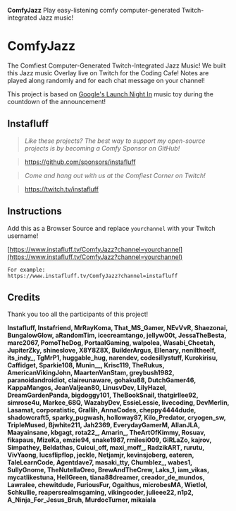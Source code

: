 **ComfyJazz** Play easy-listening comfy computer-generated Twitch-integrated Jazz music!

# ComfyJazz
The Comfiest Computer-Generated Twitch-Integrated Jazz Music! We built this Jazz music Overlay live on Twitch for the Coding Cafe! Notes are played along randomly and for each chat message on your channel!

This project is based on [Google's Launch Night In](https://launchnightin.withgoogle.com/en/) music toy during the countdown of the announcement!

## Instafluff ##
> *Like these projects? The best way to support my open-source projects is by becoming a Comfy Sponsor on GitHub!*

> https://github.com/sponsors/instafluff

> *Come and hang out with us at the Comfiest Corner on Twitch!*

> https://twitch.tv/instafluff

## Instructions ##

Add this as a Browser Source and replace `yourchannel` with your Twitch username!

[https://www.instafluff.tv/ComfyJazz?channel=yourchannel](https://www.instafluff.tv/ComfyJazz?channel=yourchannel)

```
For example:
https://www.instafluff.tv/ComfyJazz?channel=instafluff
```

## Credits ##
Thank you too all the participants of this project!

**Instafluff, Instafriend, MrRayKoma, That_MS_Gamer, NEvVvR, Shaezonai, BungalowGlow, aRandomTim, icecreamtango, jellyw00t, JessaTheBesta, marc2067, PomoTheDog, PortaalGaming, walpolea, Wasabi_Cheetah, JupiterZky, shineslove, X8Y8Z8X, BuilderArgus, Ellenary, neniltheelf, its_indy_, TgMrP1, huggable_hug, narendev, codesillystuff, Kurokirisu, Caffidget, Sparkie108, Munin__, Krisc119, TheRukus, AmericanVikingJohn, MaartenVanStam, greybush1982, paranoidandroidiot, claireunaware, gohaku88, DutchGamer46, KappaMangos, JeanValjean80, LinusvDev, LilyHazel, DreamGardenPanda, bigdoggy101, TheBookSnail, thatgirllee92, simrose4u, Markee_68Q, WazabyDev, EssieLessie, livecoding, DevMerlin, Lasamat, corporatistic, Grallih, AnnaCodes, cheppy4444dude, shadowcraft5, sparky_pugwash, holloway87, Kilo_Predator, cryogen_sw, TripleMused, Bjwhite211, Jah2369, EverydayGamerM, AllanJLA, Maayainsane, kbgagt, rota22_, Amarin_, TheArtOfKimmy, Rosuav, fikapaus, MizeKa, emzie94, snake1987, rmilesi009, GiRLaZo, kajrov, Simpathey, Beldathas, Cuicui_off, maxi_moff_, RadzikART, rurutu, VivYaong, lucsflipflop, jeckle, Netjamjr, kevinsjoberg, eateren, TaleLearnCode, Agentdave7, masaki_tty, Chumblez_, wabes1, SullyGnome, TheNutellaOreo, BrewAndTheCrew, Laks_1, iam_vikas, mycatlikestuna, HellGreen, tiana88dreamer, creador_de_mundos, Lawralee, chewitdude, FuriousFur, Ogaithus, microbesMA, Wietlol, Schkullie, reapersrealmsgaming, vikingcoder, julieee22, n1p2, A_Ninja_For_Jesus_Bruh, MurdocTurner, mikaiala**
